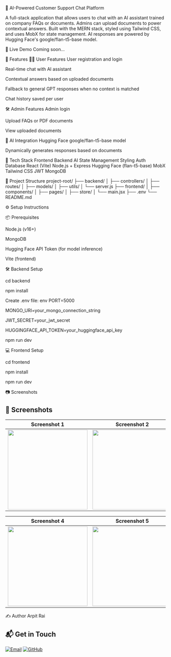 🤖 AI-Powered Customer Support Chat Platform

A full-stack application that allows users to chat with an AI assistant trained on company FAQs or documents. Admins can upload documents to power contextual answers. Built with the MERN stack, styled using Tailwind CSS, and uses MobX for state management. AI responses are powered by Hugging Face's google/flan-t5-base model.

🔗 Live Demo
Coming soon...

🚀 Features
🧑‍💼 User Features
User registration and login

Real-time chat with AI assistant

Contextual answers based on uploaded documents

Fallback to general GPT responses when no context is matched

Chat history saved per user

🛠️ Admin Features
Admin login

Upload FAQs or PDF documents

View uploaded documents

🤖 AI Integration
Hugging Face google/flan-t5-base model

Dynamically generates responses based on documents

🧰 Tech Stack
Frontend	Backend	AI	State Management	Styling	Auth	Database
React (Vite)	Node.js + Express	Hugging Face (flan-t5-base)	MobX	Tailwind CSS	JWT	MongoDB

📁 Project Structure
project-root/
├── backend/
│   ├── controllers/
│   ├── routes/
│   ├── models/
│   ├── utils/
│   └── server.js
├── frontend/
│   ├── components/
│   ├── pages/
│   ├── store/
│   └── main.jsx
├── .env
└── README.md

⚙️ Setup Instructions

📦 Prerequisites

Node.js (v16+)

MongoDB

Hugging Face API Token (for model inference)

Vite (frontend)

🛠 Backend Setup

cd backend

npm install

Create .env file:
env
PORT=5000

MONGO_URI=your_mongo_connection_string

JWT_SECRET=your_jwt_secret

HUGGINGFACE_API_TOKEN=your_huggingface_api_key

npm run dev

💻 Frontend Setup

cd frontend

npm install

npm run dev


📷 Screenshots

## 📸 Screenshots

| Screenshot 1 | Screenshot 2 | Screenshot 3 |
|--------------|--------------|--------------|
| <img src="https://github.com/user-attachments/assets/1d05c545-173e-4a22-be17-f1a52f45d117" width="250"/> | <img src="https://github.com/user-attachments/assets/a07dbf19-d2ae-479f-8590-65c45344405e" width="250"/> | <img src="https://github.com/user-attachments/assets/e0ab97f2-710d-4863-8c15-28b7b3c08a9a" width="250"/> |

| Screenshot 4 | Screenshot 5 |
|--------------|--------------|
| <img src="https://github.com/user-attachments/assets/1e29e47c-886b-49ee-a808-35ea2c2c112a" width="250"/> | <img src="https://github.com/user-attachments/assets/38890ec1-dd66-40dd-be69-f20334ed62de" width="250"/> |


✍️ Author
Arpit Rai

## 📬 Get in Touch

[![Email](https://img.shields.io/badge/email-arpitrai906@gmail.com-blue?style=flat&logo=gmail)](mailto:arpitrai906@gmail.com)
[![GitHub](https://img.shields.io/badge/github-Arpitrai073-181717?style=flat&logo=github)](https://github.com/Arpitrai073)

